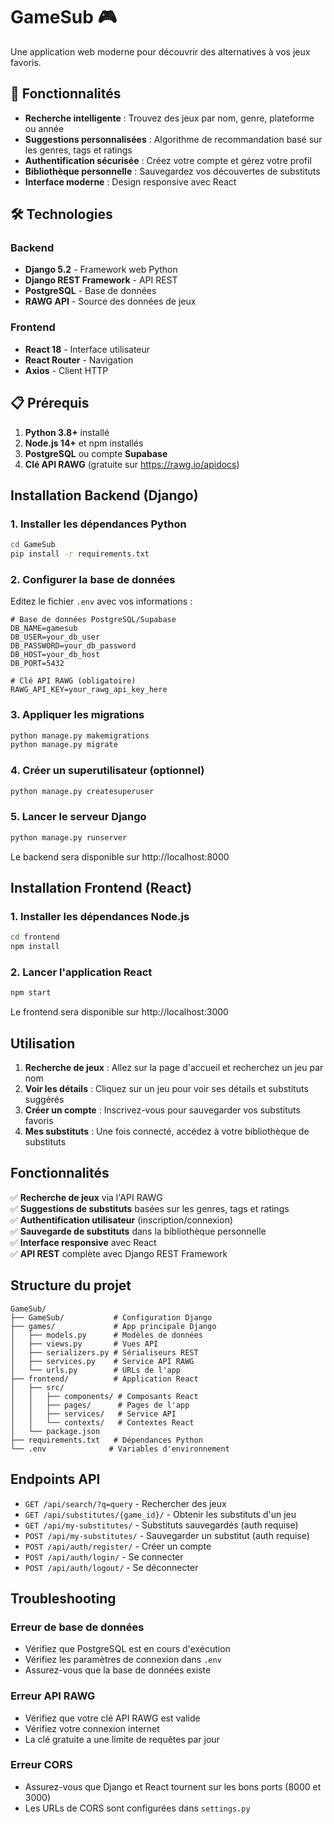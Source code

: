 # GameSub 🎮

Une application web moderne pour découvrir des alternatives à vos jeux favoris.

## 🚀 Fonctionnalités

- **Recherche intelligente** : Trouvez des jeux par nom, genre, plateforme ou année
- **Suggestions personnalisées** : Algorithme de recommandation basé sur les genres, tags et ratings
- **Authentification sécurisée** : Créez votre compte et gérez votre profil
- **Bibliothèque personnelle** : Sauvegardez vos découvertes de substituts
- **Interface moderne** : Design responsive avec React

## 🛠 Technologies

### Backend
- **Django 5.2** - Framework web Python
- **Django REST Framework** - API REST
- **PostgreSQL** - Base de données
- **RAWG API** - Source des données de jeux

### Frontend  
- **React 18** - Interface utilisateur
- **React Router** - Navigation
- **Axios** - Client HTTP

## 📋 Prérequis

1. **Python 3.8+** installé
2. **Node.js 14+** et npm installés
3. **PostgreSQL** ou compte **Supabase**
4. **Clé API RAWG** (gratuite sur https://rawg.io/apidocs)

## Installation Backend (Django)

### 1. Installer les dépendances Python
```bash
cd GameSub
pip install -r requirements.txt
```

### 2. Configurer la base de données
Editez le fichier `.env` avec vos informations :
```env
# Base de données PostgreSQL/Supabase
DB_NAME=gamesub
DB_USER=your_db_user
DB_PASSWORD=your_db_password
DB_HOST=your_db_host
DB_PORT=5432

# Clé API RAWG (obligatoire)
RAWG_API_KEY=your_rawg_api_key_here
```

### 3. Appliquer les migrations
```bash
python manage.py makemigrations
python manage.py migrate
```

### 4. Créer un superutilisateur (optionnel)
```bash
python manage.py createsuperuser
```

### 5. Lancer le serveur Django
```bash
python manage.py runserver
```
Le backend sera disponible sur http://localhost:8000

## Installation Frontend (React)

### 1. Installer les dépendances Node.js
```bash
cd frontend
npm install
```

### 2. Lancer l'application React
```bash
npm start
```
Le frontend sera disponible sur http://localhost:3000

## Utilisation

1. **Recherche de jeux** : Allez sur la page d'accueil et recherchez un jeu par nom
2. **Voir les détails** : Cliquez sur un jeu pour voir ses détails et substituts suggérés
3. **Créer un compte** : Inscrivez-vous pour sauvegarder vos substituts favoris
4. **Mes substituts** : Une fois connecté, accédez à votre bibliothèque de substituts

## Fonctionnalités

✅ **Recherche de jeux** via l'API RAWG  
✅ **Suggestions de substituts** basées sur les genres, tags et ratings  
✅ **Authentification utilisateur** (inscription/connexion)  
✅ **Sauvegarde de substituts** dans la bibliothèque personnelle  
✅ **Interface responsive** avec React  
✅ **API REST** complète avec Django REST Framework  

## Structure du projet

```
GameSub/
├── GameSub/           # Configuration Django
├── games/             # App principale Django
│   ├── models.py      # Modèles de données
│   ├── views.py       # Vues API
│   ├── serializers.py # Sérialiseurs REST
│   ├── services.py    # Service API RAWG
│   └── urls.py        # URLs de l'app
├── frontend/          # Application React
│   ├── src/
│   │   ├── components/ # Composants React
│   │   ├── pages/      # Pages de l'app
│   │   ├── services/   # Service API
│   │   └── contexts/   # Contextes React
│   └── package.json
├── requirements.txt   # Dépendances Python
└── .env              # Variables d'environnement
```

## Endpoints API

- `GET /api/search/?q=query` - Rechercher des jeux
- `GET /api/substitutes/{game_id}/` - Obtenir les substituts d'un jeu  
- `GET /api/my-substitutes/` - Substituts sauvegardés (auth requise)
- `POST /api/my-substitutes/` - Sauvegarder un substitut (auth requise)
- `POST /api/auth/register/` - Créer un compte
- `POST /api/auth/login/` - Se connecter
- `POST /api/auth/logout/` - Se déconnecter

## Troubleshooting

### Erreur de base de données
- Vérifiez que PostgreSQL est en cours d'exécution
- Vérifiez les paramètres de connexion dans `.env`
- Assurez-vous que la base de données existe

### Erreur API RAWG
- Vérifiez que votre clé API RAWG est valide
- Vérifiez votre connexion internet
- La clé gratuite a une limite de requêtes par jour

### Erreur CORS
- Assurez-vous que Django et React tournent sur les bons ports (8000 et 3000)
- Les URLs de CORS sont configurées dans `settings.py`